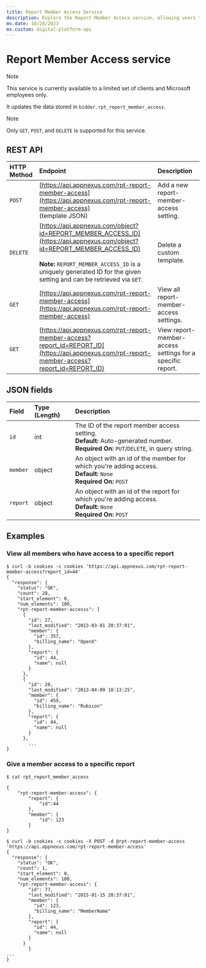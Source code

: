 ```yaml
---
title: Report Member Access Service
description: Explore the Report Member Access service, allowing users to modify access permissions for restricted reports.
ms.date: 10/28/2023
ms.custom: digital-platform-api
---
```


# Report Member Access service

> [!NOTE]
> This service is currently available to a limited set of clients and Microsoft employees only.

It updates the data stored in `bidder.rpt_report_member_access`.

> [!NOTE]
> Only `GET`, `POST`, and `DELETE` is supported for this service.

## REST API

| HTTP Method | Endpoint | Description |
|:---|:---|:---|
| `POST` | [https://api.appnexus.com/rpt-report-member-access](https://api.appnexus.com/rpt-report-member-access)<br>(template JSON) | Add a new report-member-access setting. |
| `DELETE` | [https://api.appnexus.com/object?id=REPORT_MEMBER_ACCESS_ID](https://api.appnexus.com/object?id=REPORT_MEMBER_ACCESS_ID)<br><br>**Note:** `REPORT_MEMBER_ACCESS_ID` is a uniquely generated ID for the given setting and can be retrieved via `GET`. | Delete a custom template. |
| `GET` | [https://api.appnexus.com/rpt-report-member-access](https://api.appnexus.com/rpt-report-member-access) | View all report-member-access settings. |
| `GET` | [https://api.appnexus.com/rpt-report-member-access?report_id=REPORT_ID](https://api.appnexus.com/rpt-report-member-access?report_id=REPORT_ID) | View report-member-access settings for a specific report. |

## JSON fields

| Field | Type (Length) | Description |
|:---|:---|:---|
| `id` | int | The ID of the report member access setting.<br>**Default:** Auto-generated number.<br>**Required On:** `PUT`/`DELETE`, in query string. |
| `member` | object | An object with an id of the member for which you're adding access.<br>**Default:** `None`<br>**Required On:** `POST` |
| `report` | object | An object with an id of the report for which you're adding access.<br>**Default:** `None`<br>**Required On:** `POST` |

## Examples

### View all members who have access to a specific report

```
$ curl -b cookies -c cookies 'https://api.appnexus.com/rpt-report-member-access?report_id=44'
{
  "response": {
    "status": "OK",
    "count": 28,
    "start_element": 0,
    "num_elements": 100,
    "rpt-report-member-accesss": [
      {
        "id": 27,
        "last_modified": "2013-03-01 20:37:01",
        "member": {
          "id": 357,
          "billing_name": "OpenX"
        },
        "report": {
          "id": 44,
          "name": null
        }
      },
      {
        "id": 28,
        "last_modified": "2013-04-09 18:13:25",
        "member": {
          "id": 459,
          "billing_name": "Rubicon"
        },
        "report": {
          "id": 44,
          "name": null
        }
      },
        ...
}
```

### Give a member access to a specific report

```
$ cat rpt_report_member_access

{
    "rpt-report-member-access": {
        "report": {
            "id":44
        },
        "member": {
            "id": 123
        }
}
```

```
$ curl -b cookies -c cookies -X POST -d @rpt-report-member-access 'https://api.appnexus.com/rpt-report-member-access'
{
  "response": {
    "status": "OK",
    "count": 1,
    "start_element": 0,
    "num_elements": 100,
    "rpt-report-member-access": {
        "id": 77,
        "last_modified": "2015-01-15 20:37:01",
        "member": {
          "id": 123,
          "billing_name": "MemberName"
        },
        "report": {
          "id": 44,
          "name": null
        }
      }
        }
...
}
```
